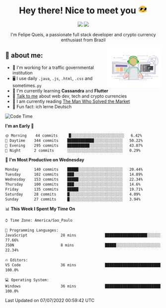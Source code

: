 
<h1 align="center">Hey there! Nice to meet you <img src="assets/sunglasses.gif" width="30"/></h1>

<p align="center">
  <a href="https://www.linkedin.com/in/fqueis"><img src="https://img.shields.io/badge/-LinkedIn-blue?style=flat&logo=Linkedin&logoColor=white" /></a>
  <a href="mailto:fqueis@gmail.com"><img src="https://img.shields.io/badge/-Gmail-c14438?style=flat&logo=Gmail&logoColor=white" /></a>
</p>

<p align="center">I'm Felipe Queis, a passionate full stack developer and crypto currency enthusiast from Brazil</p>

<img width="35%" align="right" alt="fqueis" src="assets/profile.gif" /></p>

## 🤵 about me:

- 🏢 I'm working for a traffic governmental institution
- 🖥️ I use daily `.java`, `.js`, `.html`, `.css` and sometimes`.py`
- 🌱 I'm currently learning **Cassandra** and **Flutter**
- 💬 [Talk to me](https://github.com/fqueis/fqueis/discussions) about web dev, tech and crypto currencies
- 📖 I am currently reading [The Man Who Solved the Market](https://amzn.com/073521798X)
- 💭 Fun fact: ich lerne Deutsch

<!--START_SECTION:waka-->
![Code Time](http://img.shields.io/badge/Code%20Time-0%20secs-blue)

**I'm an Early 🐤** 

```text
🌞 Morning    44 commits     █░░░░░░░░░░░░░░░░░░░░░░░░   6.42% 
🌆 Daytime    344 commits    ████████████░░░░░░░░░░░░░   50.22% 
🌃 Evening    295 commits    ██████████░░░░░░░░░░░░░░░   43.07% 
🌙 Night      2 commits      ░░░░░░░░░░░░░░░░░░░░░░░░░   0.29%

```
📅 **I'm Most Productive on Wednesday** 

```text
Monday       140 commits    █████░░░░░░░░░░░░░░░░░░░░   20.44% 
Tuesday      102 commits    ███░░░░░░░░░░░░░░░░░░░░░░   14.89% 
Wednesday    153 commits    █████░░░░░░░░░░░░░░░░░░░░   22.34% 
Thursday     100 commits    ███░░░░░░░░░░░░░░░░░░░░░░   14.6% 
Friday       135 commits    █████░░░░░░░░░░░░░░░░░░░░   19.71% 
Saturday     28 commits     █░░░░░░░░░░░░░░░░░░░░░░░░   4.09% 
Sunday       27 commits     █░░░░░░░░░░░░░░░░░░░░░░░░   3.94%

```


📊 **This Week I Spent My Time On** 

```text
⌚︎ Time Zone: America/Sao_Paulo

💬 Programming Languages: 
JavaScript               28 mins             ███████████████████░░░░░░   77.66% 
JSON                     8 mins              █████░░░░░░░░░░░░░░░░░░░░   22.34%

🔥 Editors: 
VS Code                  36 mins             █████████████████████████   100.0%

💻 Operating System: 
Windows                  36 mins             █████████████████████████   100.0%

```


 Last Updated on 07/07/2022 00:59:42 UTC
<!--END_SECTION:waka-->
